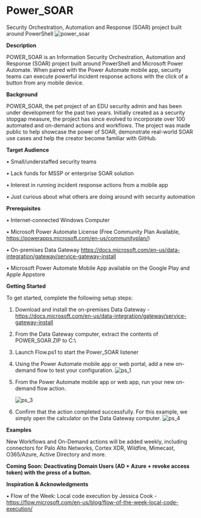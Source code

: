# Power_SOAR
Security Orchestration, Automation and Response (SOAR) project built around PowerShell
![power_soar](https://user-images.githubusercontent.com/81455058/115311482-5537f000-a135-11eb-8018-997fd988b306.PNG)

**Description**

POWER_SOAR is an Information Security Orchestration, Automation and Response (SOAR) project built around PowerShell and Microsoft Power Automate. When paired with the  Power Automate mobile app, security teams can execute powerful incident response actions with the click of a button from any mobile device.



**Background**

POWER_SOAR, the pet project of an EDU security admin and has been under development for the past two years.  Initially created as a security stopgap measure, the project has since evolved to incorporate over 100 automated and on-demand actions and workflows.
The project was made public to help showcase the power of SOAR, demonstrate real-world SOAR use cases and help the creator become familiar with GitHub.



**Target Audience**

•	Small/understaffed security teams

•	Lack funds for MSSP or enterprise SOAR solution

•	Interest in running incident response actions from a mobile app

•	Just curious about what others are doing around with security automation



**Prerequisites**

•	Internet-connected Windows Computer

•	Microsoft Power Automate License (Free Community Plan Available, 
    https://powerapps.microsoft.com/en-us/communityplan/)
    
•	On-premises Data Gateway
    https://docs.microsoft.com/en-us/data-integration/gateway/service-gateway-install
    
•	Microsoft Power Automate Mobile App available on the Google Play and Apple Appstore



**Getting Started**

To get started, complete the following setup steps:
1.	Download and install the on-premises Data Gateway - https://docs.microsoft.com/en-us/data-integration/gateway/service-gateway-install 
2.	From the Data Gateway computer, extract the contents of POWER_SOAR.ZIP to C:\
3.	Launch Flow.ps1 to start the Power_SOAR listener
4.	Using the Power Automate mobile app or web portal, add a new on-demand flow to test your configuration.
    ![ps_1](https://user-images.githubusercontent.com/81455058/115312263-a4caeb80-a136-11eb-92ff-ac099cfc1c83.PNG)
5.	From the Power Automate mobile app or web app, run your new on-demand flow action.

    ![ps_3](https://user-images.githubusercontent.com/81455058/115313199-751ce300-a138-11eb-9cae-b5d12acc2374.PNG)

6.	Confirm that the action completed successfully.  For this example, we simply open the calculator on the Data Gateway computer.
    ![ps_4](https://user-images.githubusercontent.com/81455058/115314222-63d4d600-a13a-11eb-926d-f69ba683ae30.PNG)

**Examples**

New Workflows and On-Demand actions will be added weekly, including connectors for Palo Alto Networks, Cortex XDR, Wildfire, Mimecast, O365/Azure, Active Directory and more.

**Coming Soon: Deactivating Domain Users (AD + Azure + revoke access token) with the press of a button.**


**Inspiration & Acknowledgments**

•	Flow of the Week: Local code execution by Jessica Cook - https://flow.microsoft.com/en-us/blog/flow-of-the-week-local-code-execution/


